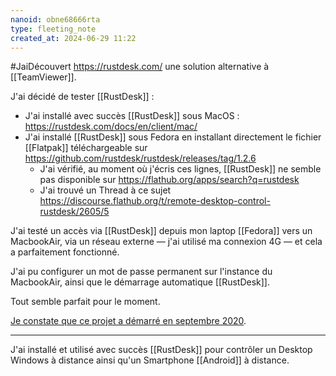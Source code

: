 ```yaml
---
nanoid: obne68666rta
type: fleeting_note
created_at: 2024-06-29 11:22
---
```

#JaiDécouvert https://rustdesk.com/ une solution alternative à [[TeamViewer]].

J'ai décidé de tester [[RustDesk]] :

- J'ai installé avec succès [[RustDesk]] sous MacOS : https://rustdesk.com/docs/en/client/mac/
- J'ai installé [[RustDesk]] sous Fedora en installant directement le fichier [[Flatpak]] téléchargeable sur https://github.com/rustdesk/rustdesk/releases/tag/1.2.6
	- J'ai vérifié, au moment où j'écris ces lignes, [[RustDesk]] ne semble pas disponible sur https://flathub.org/apps/search?q=rustdesk
	- J'ai trouvé un Thread à ce sujet https://discourse.flathub.org/t/remote-desktop-control-rustdesk/2605/5

J'ai testé un accès via [[RustDesk]] depuis mon laptop [[Fedora]] vers un MacbookAir, via un réseau externe — j'ai utilisé ma connexion 4G — et cela a parfaitement fonctionné.

J'ai pu configurer un mot de passe permanent sur l'instance du MacbookAir, ainsi que le démarrage automatique [[RustDesk]].

Tout semble parfait pour le moment.

[Je constate que ce projet a démarré en septembre 2020](https://github.com/rustdesk/rustdesk/graphs/contributors).

---

J'ai installé et utilisé avec succès [[RustDesk]] pour contrôler un Desktop Windows à distance ainsi qu'un Smartphone [[Android]] à distance.
